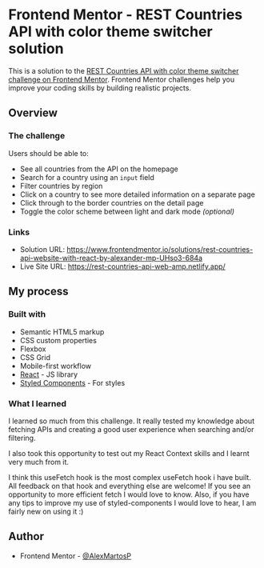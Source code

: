 # Frontend Mentor - REST Countries API with color theme switcher solution

This is a solution to the [REST Countries API with color theme switcher challenge on Frontend Mentor](https://www.frontendmentor.io/challenges/rest-countries-api-with-color-theme-switcher-5cacc469fec04111f7b848ca). Frontend Mentor challenges help you improve your coding skills by building realistic projects.

## Overview

### The challenge

Users should be able to:

- See all countries from the API on the homepage
- Search for a country using an `input` field
- Filter countries by region
- Click on a country to see more detailed information on a separate page
- Click through to the border countries on the detail page
- Toggle the color scheme between light and dark mode _(optional)_

### Links

- Solution URL: https://www.frontendmentor.io/solutions/rest-countries-api-website-with-react-by-alexander-mp-UHso3-684a
- Live Site URL: https://rest-countries-api-web-amp.netlify.app/

## My process

### Built with

- Semantic HTML5 markup
- CSS custom properties
- Flexbox
- CSS Grid
- Mobile-first workflow
- [React](https://reactjs.org/) - JS library
- [Styled Components](https://styled-components.com/) - For styles

### What I learned

I learned so much from this challenge. It really tested my knowledge about fetching APIs and creating a good user experience when searching and/or filtering.

I also took this opportunity to test out my React Context skills and I learnt very much from it.

I think this useFetch hook is the most complex useFetch hook i have built.
All feedback on that hook and everything else are welcome!
If you see an opportunity to more efficient fetch I would love to know.
Also, if you have any tips to improve my use of styled-components I would love to hear, I am fairly new on using it :)

## Author

- Frontend Mentor - [@AlexMartosP](https://www.frontendmentor.io/profile/AlexMartosP)
